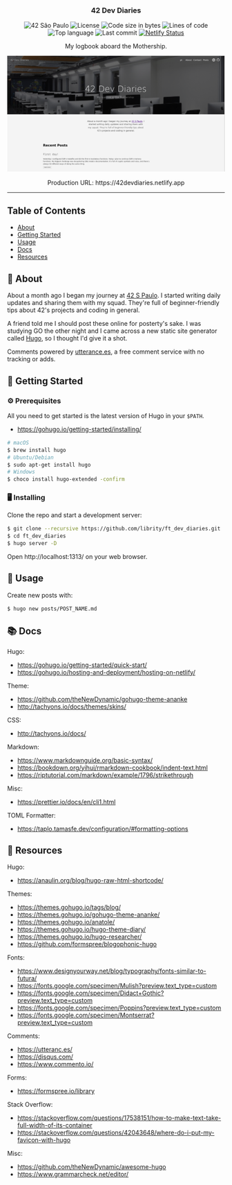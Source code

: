 <h3 align="center">42 Dev Diaries</h3>

<div align="center">

![42 São Paulo](https://img.shields.io/badge/42-SP-1E2952)
![License](https://img.shields.io/github/license/librity/ft_dev_diaries?color=yellow)
![Code size in bytes](https://img.shields.io/github/languages/code-size/librity/ft_dev_diaries?color=blue)
![Lines of code](https://img.shields.io/tokei/lines/github/librity/ft_dev_diaries?color=blueviolet)
![Top language](https://img.shields.io/github/languages/top/librity/ft_dev_diaries?color=ff69b4)
![Last commit](https://img.shields.io/github/last-commit/librity/ft_dev_diaries?color=orange)
[![Netlify Status](https://api.netlify.com/api/v1/badges/729c49dd-90a5-4059-aa68-3efc8195c9a6/deploy-status)](https://app.netlify.com/sites/42devdiaries/deploys)

</div>

<p align="center"> My logbook aboard the Mothership.
  <br>
</p>

<p align="center">
  <img src=".github/dev_diaries_home.png"/>
</p>

<p align="center"> Production URL: https://42devdiaries.netlify.app
  <br>
</p>

---

## Table of Contents

- [About](#about)
- [Getting Started](#getting_started)
- [Usage](#usage)
- [Docs](docs)
- [Resources](resources)

## 🧐 About <a name = "about"></a>

About a month ago I began my journey at [42 S Paulo](https://www.42sp.org.br/).
I started writing daily updates and sharing them with my squad. They're full of
beginner-friendly tips about 42's projects and coding in general.

A friend told me I should post these online for posterty's sake. I was
studying GO the other night and I came across a new static site generator
called [Hugo](https://gohugo.io/), so I thought I'd give it a shot.

Comments powered by [utterance.es](https://utteranc.es/),
a free comment service with no tracking or adds.

## 🏁 Getting Started <a name = "getting_started"></a>

### ⚙️ Prerequisites

All you need to get started is the latest version of Hugo in your `$PATH`.

- https://gohugo.io/getting-started/installing/

```bash
# macOS
$ brew install hugo
# Ubuntu/Debian
$ sudo apt-get install hugo
# Windows
$ choco install hugo-extended -confirm
```

### 🖥️ Installing

Clone the repo and start a development server:

```bash
$ git clone --recursive https://github.com/librity/ft_dev_diaries.git
$ cd ft_dev_diaries
$ hugo server -D
```

Open http://localhost:1313/ on your web browser.

## 🎈 Usage <a name="usage"></a>

Create new posts with:

```bash
$ hugo new posts/POST_NAME.md
```

## 📚 Docs <a name="docs"></a>

Hugo:

- https://gohugo.io/getting-started/quick-start/
- https://gohugo.io/hosting-and-deployment/hosting-on-netlify/

Theme:

- https://github.com/theNewDynamic/gohugo-theme-ananke
- http://tachyons.io/docs/themes/skins/

CSS:

- http://tachyons.io/docs/

Markdown:

- https://www.markdownguide.org/basic-syntax/
- https://bookdown.org/yihui/rmarkdown-cookbook/indent-text.html
- https://riptutorial.com/markdown/example/1796/strikethrough

Misc:

- https://prettier.io/docs/en/cli1.html

TOML Formatter:

- https://taplo.tamasfe.dev/configuration/#formatting-options

## 📝 Resources <a name="resources"></a>

Hugo:

- https://anaulin.org/blog/hugo-raw-html-shortcode/

Themes:

- https://themes.gohugo.io/tags/blog/
- https://themes.gohugo.io/gohugo-theme-ananke/
- https://themes.gohugo.io/anatole/
- https://themes.gohugo.io/hugo-theme-diary/
- https://themes.gohugo.io/hugo-researcher/
- https://github.com/formspree/blogophonic-hugo

Fonts:

- https://www.designyourway.net/blog/typography/fonts-similar-to-futura/
- https://fonts.google.com/specimen/Mulish?preview.text_type=custom
- https://fonts.google.com/specimen/Didact+Gothic?preview.text_type=custom
- https://fonts.google.com/specimen/Poppins?preview.text_type=custom
- https://fonts.google.com/specimen/Montserrat?preview.text_type=custom

Comments:

- https://utteranc.es/
- https://disqus.com/
- https://www.commento.io/

Forms:

- https://formspree.io/library

Stack Overflow:

- https://stackoverflow.com/questions/17538151/how-to-make-text-take-full-width-of-its-container
- https://stackoverflow.com/questions/42043648/where-do-i-put-my-favicon-with-hugo

Misc:

- https://github.com/theNewDynamic/awesome-hugo
- https://www.grammarcheck.net/editor/
